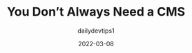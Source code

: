 ---
author: dailydevtips1
date: 2022-03-08
publisher: thepracticaldev
tags:
  - content-management
  - development
  - meta
target_url: https://dev.to/dailydevtips1/you-dont-always-need-a-cms-ch
title: You Don’t Always Need a CMS
---